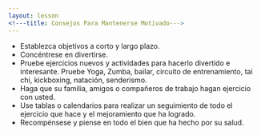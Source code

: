 ```yaml
---
layout: lesson
<!---title: Consejos Para Mantenerse Motivado--->
---
```



* Establezca objetivos a corto y largo plazo.
* Concéntrese en divertirse.
* Pruebe ejercicios nuevos y actividades para hacerlo divertido e interesante. Pruebe Yoga, Zumba, bailar, circuito de entrenamiento, tai chi, kickboxing, natación, senderismo.
* Haga que su familia, amigos o compañeros de trabajo hagan ejercicio con usted.
* Use tablas o calendarios para realizar un seguimiento de todo el ejercicio que hace y el mejoramiento que ha logrado.
* Recompénsese y piense en todo el bien que ha hecho por su salud.


